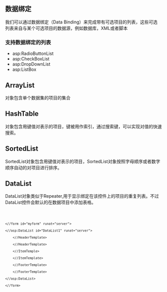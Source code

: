 ## 数据绑定
我们可以通过数据绑定（Data Binding）来完成带有可选项目的列表，这些可选列表来自与某个可选项目的数据源，例如数据库，XML或者脚本

### 支持数据绑定的列表
* asp:RadioButtonList
* asp:CheckBoxList
* asp:DropDownList
* asp:ListBox 

## ArrayList
对象包含单个数据集的项目的集合

## HashTable
对象包含用键值对表示的项目，键被用作索引，通过搜索键，可以实现对值的快速搜索。

## SortedList
SortedList对象包含用键值对表示的项目，SortedList对象按照字母顺序或者数字顺序自动的对项目进行排序。

## DataList
DataList对象类似于Repeater,用于显示绑定在该控件上的项目的重复列表。不过DataList控件会默认的在数据项目中添加表格。

<code>

    <//form id="myform" runat="server">
    
    <//asp:DataList id="DataList1" runat="server">
    
        <//HeaderTemplate>
        
        <//HeaderTemplate>
        
        <//ItemTemple>
        
        <//ItemTemplate>
        
        <//FooterTemplate>
        
        <//FooterTemplate>
        
    <//asp:DataList>
    
    <//form>
    
</code>

